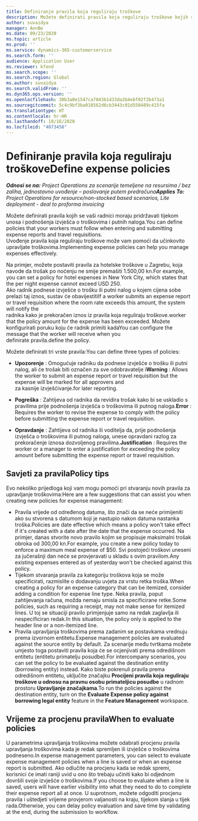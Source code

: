 ```yaml
---
title: Definiranje pravila koja reguliraju troškove
description: Možete definirati pravila koja reguliraju troškove kojih se vaši radnici moraju pridržavati tijekom unosa i podnošenja izvješća o troškovima i putnih naloga.
author: suvaidya
manager: AnnBe
ms.date: 09/23/2020
ms.topic: article
ms.prod: ''
ms.service: dynamics-365-customerservice
ms.search.form: ''
audience: Application User
ms.reviewer: kfend
ms.search.scope: ''
ms.search.region: Global
ms.author: suvaidya
ms.search.validFrom: ''
ms.dyn365.ops.version: ''
ms.openlocfilehash: 30b3a0e1547ca7043b1433da2b4ebf02f2b473a1
ms.sourcegitcommit: 5c4c9bf3ba018562d6cb3443c01d550489c415fa
ms.translationtype: HT
ms.contentlocale: hr-HR
ms.lasthandoff: 10/16/2020
ms.locfileid: "4073458"
---
```

# <a name="define-expense-policies"></a><span data-ttu-id="1a554-103">Definiranje pravila koja reguliraju troškove</span><span class="sxs-lookup"><span data-stu-id="1a554-103">Define expense policies</span></span>

<span data-ttu-id="1a554-104">_**Odnosi se na:** Project Operations za scenarije temeljene na resursima / bez zaliha, jednostavno uvođenje – poslovanje putem predračuna_</span><span class="sxs-lookup"><span data-stu-id="1a554-104">_**Applies To:** Project Operations for resource/non-stocked based scenarios, Lite deployment - deal to proforma invoicing_</span></span>

<span data-ttu-id="1a554-105">Možete definirati pravila kojih se vaši radnici moraju pridržavati tijekom unosa i podnošenja izvješća o troškovima i putnih naloga.</span><span class="sxs-lookup"><span data-stu-id="1a554-105">You can define policies that your workers must follow when entering and submitting expense reports and travel requisitions.</span></span>         
<span data-ttu-id="1a554-106">Uvođenje pravila koja reguliraju troškove može vam pomoći da učinkovito upravljate troškovima.</span><span class="sxs-lookup"><span data-stu-id="1a554-106">Implementing expense policies can help you manage expenses effectively.</span></span>         

<span data-ttu-id="1a554-107">Na primjer, možete postaviti pravila za hotelske troškove u Zagrebu, koja navode da trošak po noćenju ne smije premašiti 1.500,00 kn.</span><span class="sxs-lookup"><span data-stu-id="1a554-107">For example, you can set a policy for hotel expenses in New York City, which states that the per night expense cannot exceed USD 250.</span></span>       
<span data-ttu-id="1a554-108">Ako radnik podnese izvješće o trošku ili putni nalog u kojem cijena sobe prelazi taj iznos, sustav će obavijestiti</span><span class="sxs-lookup"><span data-stu-id="1a554-108">If a worker submits an expense report or travel requisition where the room rate exceeds this amount, the system will notify the</span></span>         
<span data-ttu-id="1a554-109">radnika kako je prekoračen iznos iz pravila koja reguliraju troškove.</span><span class="sxs-lookup"><span data-stu-id="1a554-109">worker that the policy amount for the expense has been exceeded.</span></span> <span data-ttu-id="1a554-110">Možete konfigurirati poruku koju će radnik primiti kada</span><span class="sxs-lookup"><span data-stu-id="1a554-110">You can configure the message that the worker will receive when you</span></span>        
<span data-ttu-id="1a554-111">definirate pravila.</span><span class="sxs-lookup"><span data-stu-id="1a554-111">define the policy.</span></span>      
        
<span data-ttu-id="1a554-112">Možete definirati tri vrste pravila:</span><span class="sxs-lookup"><span data-stu-id="1a554-112">You can define three types of policies:</span></span>         
        
- <span data-ttu-id="1a554-113">**Upozorenje** : Omogućuje radniku da podnese izvješće o trošku ili putni nalog, ali će trošak biti označen za sve odobravatelje i</span><span class="sxs-lookup"><span data-stu-id="1a554-113">**Warning** : Allows the worker to submit an expense report or travel requisition but the expense will be marked for all approvers and</span></span>         
  <span data-ttu-id="1a554-114">za kasnije izvješćivanje.</span><span class="sxs-lookup"><span data-stu-id="1a554-114">for later reporting.</span></span>        

- <span data-ttu-id="1a554-115">**Pogreška** : Zahtijeva od radnika da revidira trošak kako bi se uskladio s pravilima prije podnošenja izvješća o troškovima ili putnog naloga.</span><span class="sxs-lookup"><span data-stu-id="1a554-115">**Error** : Requires the worker to revise the expense to comply with the policy before submitting the expense report or travel requisition.</span></span>        
 
 - <span data-ttu-id="1a554-116">**Opravdanje** : Zahtijeva od radnika ili voditelja da, prije podnošenja izvješća o troškovima ili putnog naloga, unese opravdani razlog za prekoračenje iznosa dozvoljenog pravilima.</span><span class="sxs-lookup"><span data-stu-id="1a554-116">**Justification** : Requires the worker or a manager to enter a justification for exceeding the policy amount before submitting the expense report or travel requisition.</span></span>        

## <a name="policy-tips"></a><span data-ttu-id="1a554-117">Savjeti za pravila</span><span class="sxs-lookup"><span data-stu-id="1a554-117">Policy tips</span></span>
<span data-ttu-id="1a554-118">Evo nekoliko prijedloga koji vam mogu pomoći pri stvaranju novih pravila za upravljanje troškovima:</span><span class="sxs-lookup"><span data-stu-id="1a554-118">Here are a few suggestions that can assist you when creating new policies for expense management:</span></span> 

- <span data-ttu-id="1a554-119">Pravila vrijede od određenog datuma, što znači da se neće primijeniti ako su stvorena s datumom koji je nastupio nakon datuma nastanka troška.</span><span class="sxs-lookup"><span data-stu-id="1a554-119">Policies are date effective which means a policy won't take effect if it's created with a date after the date that the expense occurred.</span></span> <span data-ttu-id="1a554-120">Na primjer, danas stvorite novo pravilo kojim se propisuje maksimalni trošak obroka od 300,00 kn.</span><span class="sxs-lookup"><span data-stu-id="1a554-120">For example, you create a new policy today to enforce a maximum meal expense of $50.</span></span> <span data-ttu-id="1a554-121">Svi postojeći troškovi uneseni za jučerašnji dan neće se provjeravati u skladu s ovim pravilom.</span><span class="sxs-lookup"><span data-stu-id="1a554-121">Any existing expenses entered as of yesterday won't be checked against this policy.</span></span>
- <span data-ttu-id="1a554-122">Tijekom stvaranja pravila za kategoriju troškova koja se može specificirati, razmislite o dodavanju uvjeta za vrstu retka troška.</span><span class="sxs-lookup"><span data-stu-id="1a554-122">When creating a policy for an expense category that can be itemized, consider adding a condition for expense line type.</span></span> <span data-ttu-id="1a554-123">Neka pravila, poput zahtijevanja računa, možda nemaju smisla za specificirane retke.</span><span class="sxs-lookup"><span data-stu-id="1a554-123">Some policies, such as requiring a receipt, may not make sense for itemized lines.</span></span> <span data-ttu-id="1a554-124">U toj se situaciji pravilo primjenjuje samo na redak zaglavlja ili nespecificiran redak.</span><span class="sxs-lookup"><span data-stu-id="1a554-124">In this situation, the policy only is applied to the header line or a non-itemized line.</span></span> 
- <span data-ttu-id="1a554-125">Pravila upravljanja troškovima prema zadanim se postavkama vrednuju prema izvornom entitetu.</span><span class="sxs-lookup"><span data-stu-id="1a554-125">Expense management policies are evaluated against the source entity by default.</span></span> <span data-ttu-id="1a554-126">Za scenarije među tvrtkama možete umjesto toga postaviti pravila koja će se ocjenjivati prema odredišnom entitetu (entitetu primatelju posudbe).</span><span class="sxs-lookup"><span data-stu-id="1a554-126">For intercompany scenarios, you can set the policy to be evaluated against the destination entity (borrowing entity) instead.</span></span> <span data-ttu-id="1a554-127">Kako biste pokrenuli pravila prema odredišnom entitetu, uključite značajku **Procijeni pravila koja reguliraju troškove u odnosu na pravnu osobu primateljicu posudbe** u radnom prostoru **Upravljanje značajkama**.</span><span class="sxs-lookup"><span data-stu-id="1a554-127">To run the policies against the destination entity, turn on the **Evaluate Expense policy against borrowing legal entity** feature in the **Feature Management** workspace.</span></span>

## <a name="when-to-evaluate-policies"></a><span data-ttu-id="1a554-128">Vrijeme za procjenu pravila</span><span class="sxs-lookup"><span data-stu-id="1a554-128">When to evaluate policies</span></span>

<span data-ttu-id="1a554-129">U parametrima upravljanja troškovima možete odabrati procjenu pravila upravljanja troškovima kada je redak spremljen ili izvješće o troškovima podneseno.</span><span class="sxs-lookup"><span data-stu-id="1a554-129">In expense management parameters, you can select to evaluate expense management policies when a line is saved or when an expense report is submitted.</span></span> <span data-ttu-id="1a554-130">Ako odlučite na procjenu kada se redak spremi, korisnici će imati raniji uvid u ono što trebaju učiniti kako bi odjednom dovršili svoje izvješće o troškovima.</span><span class="sxs-lookup"><span data-stu-id="1a554-130">If you choose to evaluate when a line is saved, users will have earlier visibility into what they need to do to complete their expense report all at once.</span></span> <span data-ttu-id="1a554-131">U suprotnom, možete odgoditi procjenu pravila i uštedjeti vrijeme provjerom valjanosti na kraju, tijekom slanja u tijek rada.</span><span class="sxs-lookup"><span data-stu-id="1a554-131">Otherwise, you can delay policy evaluation and save time by validating at the end, during the submission to workflow.</span></span>
